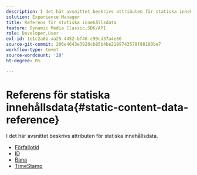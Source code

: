 ```yaml
---
description: I det här avsnittet beskrivs attributen för statiska innehållsdata.
solution: Experience Manager
title: Referens för statiska innehållsdata
feature: Dynamic Media Classic,SDK/API
role: Developer,User
exl-id: 1e1c2a8b-aa25-4452-bf46-c99cd37a4e86
source-git-commit: 206e4643e3926cb85b4be2189743578f88180be7
workflow-type: tm+mt
source-wordcount: '28'
ht-degree: 0%

---
```


# Referens för statiska innehållsdata{#static-content-data-reference}

I det här avsnittet beskrivs attributen för statiska innehållsdata.

* [Förfallotid](r-expiration-static.md)
* [ID](r-id-static.md)
* [Bana](r-path-static.md)
* [TimeStamp](r-timestamp-static.md)
